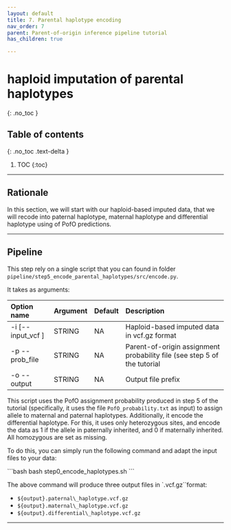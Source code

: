 ```yaml
---
layout: default
title: 7. Parental haplotype encoding
nav_order: 7
parent: Parent-of-origin inference pipeline tutorial
has_children: true

---
```

# haploid imputation of parental haplotypes

{: .no_toc }

## Table of contents
{: .no_toc .text-delta }

1. TOC
{:toc}

---



## Rationale
In this section, we will start with our haploid-based imputed data, that we will recode into paternal haplotype, maternal haplotype and differential haplotype using of PofO predictions.

---


## Pipeline
This step rely on a single script that you can found in folder `pipeline/step5_encode_parental_haplotypes/src/encode.py`.

It takes as arguments: 

| Option name 	       | Argument| Default  | Description |
|:---------------------|:--------|:---------|:-------------------------------------|
| \-i \[\-\-input\_vcf \]  | STRING  | NA       | Haploid-based imputed data in vcf.gz format |
| \-p \-\-prob\_file     | STRING  | NA       | Parent-of-origin assignment probability file (see step 5 of the tutorial |
| \-o \-\-output  | STRING  | NA       | Output file prefix |


This script uses the PofO assignment probability produced in step 5 of the tutorial (specifically, it uses the file `PofO_probability.txt` as input) to assign allele to maternal and paternal haplotypes.
Additionally, it encode the differential haplotype. For this, it uses only heterozygous sites, and encode the data as 1 if the allele in paternally inherited, and 0 if maternally inherited. All homozygous are set as missing.



To do this, you can simply run the following command and adapt the input files to your data:

<div class="code-example" markdown="1">
```bash 
bash step0_encode_haplotypes.sh
```
</div>



The above command will produce three output files in `.vcf.gz``format:
- `${output}.paternal\_haplotype.vcf.gz`
- `${output}.maternal\_haplotype.vcf.gz`
- `${output}.differential\_haplotype.vcf.gz`



---















